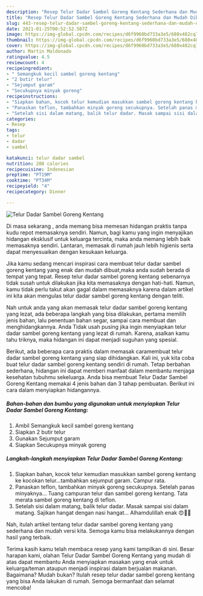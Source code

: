 ```yaml
---
description: "Resep Telur Dadar Sambel Goreng Kentang Sederhana dan Mudah Dibuat"
title: "Resep Telur Dadar Sambel Goreng Kentang Sederhana dan Mudah Dibuat"
slug: 443-resep-telur-dadar-sambel-goreng-kentang-sederhana-dan-mudah-dibuat
date: 2021-01-25T00:52:52.507Z
image: https://img-global.cpcdn.com/recipes/d6f9960bd733a3e5/680x482cq70/telur-dadar-sambel-goreng-kentang-foto-resep-utama.jpg
thumbnail: https://img-global.cpcdn.com/recipes/d6f9960bd733a3e5/680x482cq70/telur-dadar-sambel-goreng-kentang-foto-resep-utama.jpg
cover: https://img-global.cpcdn.com/recipes/d6f9960bd733a3e5/680x482cq70/telur-dadar-sambel-goreng-kentang-foto-resep-utama.jpg
author: Martin Maldonado
ratingvalue: 4.5
reviewcount: 4
recipeingredient:
- " Semangkuk kecil sambel goreng kentang"
- "2 butir telur"
- "Sejumput garam"
- "Secukupnya minyak goreng"
recipeinstructions:
- "Siapkan bahan, kocok telur kemudian masukkan sambel goreng kentang ke kocokan telur...tambahkan sejumput garam. Campur rata."
- "Panaskan teflon, tambahkan minyak goreng secukupnya. Setelah panas minyaknya... Tuang campuran telur dan sambel goreng kentang. Tata merata sambel goreng kentang di teflon."
- "Setelah sisi dalam matang, balik telur dadar. Masak sampai sisi dalam matang. Sajikan hangat dengan nasi hangat... Alhamdulillah enak 😍👍🏻"
categories:
- Resep
tags:
- telur
- dadar
- sambel

katakunci: telur dadar sambel 
nutrition: 208 calories
recipecuisine: Indonesian
preptime: "PT19M"
cooktime: "PT34M"
recipeyield: "4"
recipecategory: Dinner

---
```



![Telur Dadar Sambel Goreng Kentang](https://img-global.cpcdn.com/recipes/d6f9960bd733a3e5/680x482cq70/telur-dadar-sambel-goreng-kentang-foto-resep-utama.jpg)

Di masa  sekarang , anda memang bisa memesan hidangan praktis tanpa kudu repot memasaknya sendiri. Namun, bagi kamu yang ingin menyajikan hidangan eksklusif untuk keluarga tercinta, maka anda memang lebih baik memasaknya sendiri. Lantaran, memasak di rumah jauh lebih higienis serta dapat menyesuaikan dengan kesukaan keluarga.

Jika kamu sedang mencari inspirasi cara membuat telur dadar sambel goreng kentang yang enak dan mudah dibuat,maka anda sudah berada di tempat yang tepat. Resep telur dadar sambel goreng kentang  sebenarnya tidak susah untuk dilakukan jika kita memasaknya dengan hati-hati. Namun, kamu tidak perlu takut akan gagal dalam memasaknya 
karena dalam artikel ini kita akan mengulas telur dadar sambel goreng kentang dengan teliti.  



Nah untuk anda yang akan memasak telur dadar sambel goreng kentang yang lezat, ada beberapa langkah yang bisa dilakukan, pertama memilih jenis bahan, lalu penentuan bahan segar, sampai cara membuat dan menghidangkannya. Anda Tidak usah pusing jika ingin menyiapkan telur dadar sambel goreng kentang yang lezat di rumah. Karena, asalkan kamu  tahu triknya, maka hidangan ini dapat menjadi suguhan yang spesial.

Berikut, ada beberapa cara praktis  dalam memasak caramembuat telur dadar sambel goreng kentang yang siap dihidangkan. Kali ini, yuk kita coba buat telur dadar sambel goreng kentang sendiri di rumah. Tetap berbahan sederhana, hidangan ini dapat memberi manfaat dalam membantu menjaga kesehatan tubuhmu sekeluarga. Anda bisa membuat Telur Dadar Sambel Goreng Kentang memakai 4 jenis bahan dan 3 tahap pembuatan. Berikut ini cara dalam menyiapkan hidangannya.

<!--inarticleads1-->

##### Bahan-bahan dan bumbu yang digunakan untuk menyiapkan Telur Dadar Sambel Goreng Kentang:

1. Ambil  Semangkuk kecil sambel goreng kentang
1. Siapkan 2 butir telur
1. Gunakan Sejumput garam
1. Siapkan Secukupnya minyak goreng




<!--inarticleads2-->

##### Langkah-langkah menyiapkan Telur Dadar Sambel Goreng Kentang:

1. Siapkan bahan, kocok telur kemudian masukkan sambel goreng kentang ke kocokan telur...tambahkan sejumput garam. Campur rata.
1. Panaskan teflon, tambahkan minyak goreng secukupnya. Setelah panas minyaknya... Tuang campuran telur dan sambel goreng kentang. Tata merata sambel goreng kentang di teflon.
1. Setelah sisi dalam matang, balik telur dadar. Masak sampai sisi dalam matang. Sajikan hangat dengan nasi hangat... Alhamdulillah enak 😍👍🏻




Nah, itulah artikel tentang  telur dadar sambel goreng kentang  yang sederhana dan mudah versi kita. Semoga kamu bisa melakukannya dengan hasil yang terbaik. 

Terima kasih kamu telah membaca resep yang kami tampilkan di sini. Besar harapan kami, olahan  Telur Dadar Sambel Goreng Kentang yang mudah di atas dapat membantu Anda menyiapkan masakan yang enak untuk keluarga/teman ataupun menjadi inspirasi dalam berjualan makanan. Bagaimana? Mudah bukan? Itulah resep telur dadar sambel goreng kentang yang bisa Anda lakukan di rumah. Semoga bermanfaat dan selamat mencoba!

